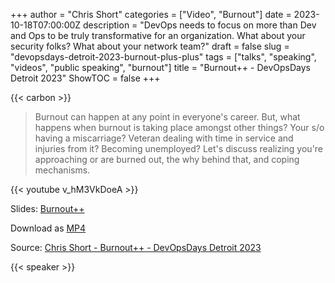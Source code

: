 +++
author = "Chris Short"
categories = ["Video", "Burnout"]
date = 2023-10-18T07:00:00Z
description = "DevOps needs to focus on more than Dev and Ops to be truly transformative for an organization. What about your security folks? What about your network team?"
draft = false
slug = "devopsdays-detroit-2023-burnout-plus-plus"
tags = ["talks", "speaking", "videos", "public speaking", "burnout"]
title = "Burnout++ - DevOpsDays Detroit 2023"
ShowTOC = false
+++

{{< carbon >}}

> Burnout can happen at any point in everyone's career. But, what happens when burnout is taking place amongst other things? Your s/o having a miscarriage? Veteran dealing with time in service and injuries from it? Becoming unemployed? Let's discuss realizing you're approaching or are burned out, the why behind that, and coping mechanisms.

{{< youtube v_hM3VkDoeA >}}  

Slides: [Burnout++](https://speakerdeck.com/chrisshort/burnout-plus-plus)

Download as [MP4](https://shortcdn.com/chrisshort/chris-short-devopsdays-detroit-2023-burnout-plus-plus.mp4)

Source: [Chris Short - Burnout++ - DevOpsDays Detroit 2023](https://youtu.be/v_hM3VkDoeA)

{{< speaker >}}
